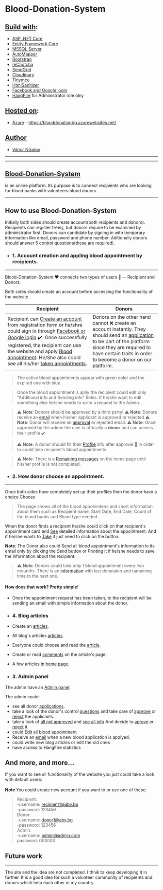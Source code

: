 # Blood-Donation-System

## <u>Build with</u>:
* [ASP .NET Core](https://docs.microsoft.com/en-us/aspnet/core/?view=aspnetcore-5.0)
* [Entity Framework Core](https://www.pluralsight.com/paths/entity-framework-core?aid=7010a000002LUv2AAG&promo=&utm_source=non_branded&utm_medium=digital_paid_search_google&utm_campaign=XYZ_EMEA_Dynamic&utm_content=&cq_cmp=1576650371&gclid=CjwKCAjw-sqKBhBjEiwAVaQ9azcCpMYBTFR4qZIA1O7B34zN7f3q6vIEoZl5rL_maNlkxBR85eXjohoCzowQAvD_BwE)
* [MSSQL Server](https://skyvia.com/connectors/sql-server?gclid=CjwKCAjw-sqKBhBjEiwAVaQ9a4cFKf8u5hYvSd0GvE_sk7b4m0lGla61iAmwCS4sMySXVjvRb7Q9DhoCOiYQAvD_BwE)
* [AutoMapper](https://docs.automapper.org/en/stable/Queryable-Extensions.html)
* [Bootstrap](https://getbootstrap.com/)
* [reCaptcha](https://www.google.com/recaptcha/about/)
* [SendGrid](https://sendgrid.com/)
* [Cloudinary](https://cloudinary.com/)
* [Tinymce](https://www.tiny.cloud/)
* [HtmlSanitizer](https://csharp.hotexamples.com/examples/Ganss.XSS/HtmlSanitizer/-/php-htmlsanitizer-class-examples.html)
* [Facebook and Google login](https://docs.microsoft.com/en-us/aspnet/core/security/authentication/social/?view=aspnetcore-5.0&tabs=visual-studio)
* [HangFire](https://www.hangfire.io/) for Administrator role olny

## <u>Hosted on</u>:
* [Azure](https://portal.azure.com/) - https://blooddonationbg.azurewebsites.net/

## <u>Author</u>
* [Viktor Nikolov](https://github.com/ViktorNikoloov)

---
---

## <b><u>Blood-Donation-System</u></b> 
is an online platform. Its purpose is to connect recipients who are looking for blood banks with volunteers blood donors.

---

## How to use Blood-Donation-System
Initially both sides should create account(both recipients and donors). Recipients can register freely, but donors require to be examined by administrator first. Donors can candidate by signing in with temporary information like email, password and phone number. Aditionally donors should answer 5 control questions(these are required).

* ### 1. Account creation and appling blood appointment by recipients.
---
Blood-Donation-System :heart: connects two types of users  :bust_in_silhouette: -- Recipient and Donors.

Both sides should create an account before accessing the functionality of the website.

Recipient | Donors
--- | ---
Recipient can [Create an account](https://res.cloudinary.com/dvvbab0fs/image/upload/v1629214472/Recipients/README/Recipient_register_qgayn1.jpg) from registration form or he/shre could sign in through [Facebook or Google login](https://res.cloudinary.com/dvvbab0fs/image/upload/v1629214472/Recipients/README/Recipient_login_r4fdiv.jpg) :heavy_check_mark:. Once successfully registered, the recipient can use the website and apply [Blood appointment](https://res.cloudinary.com/dvvbab0fs/image/upload/v1629216481/Recipients/README/Blood_appointment_ijovkp.jpg). He/She also could see all his/her [taken appointments](https://res.cloudinary.com/dvvbab0fs/image/upload/v1629217304/Recipients/README/RecipientAllApp_uokica.jpg). | Donors on the other hand cannot :x: create an account instantly. They should send an [application](https://res.cloudinary.com/dvvbab0fs/image/upload/v1629214472/Recipients/README/Donor_register_yfafmz.jpg) to be part of the platform since they are required to have certain traits in order to become a donor on our platform. 

>The active blood appointments appear with green color and the expired one with blue.

>Once the blood appointment is aplly the recipient could edit only "Additional info and Sending info" fields. If he/she want to edit something else he/she needs to write a request to the Admin.

> :warning: **Note**: Donors should be approved by a third party! 
> :warning: **Note**: Donors receive an [email](https://res.cloudinary.com/dvvbab0fs/image/upload/v1632393759/Recipients/README/DonorEmail_gbumm8.jpg) when his/her applicant is approved or rejected
> :warning: **Note**: Donor will receive an [approval](https://res.cloudinary.com/dvvbab0fs/image/upload/v1632858581/Recipients/README/DonorRecieveEmail_mwtwki.png) or rejected email.
> :warning: **Note**: Once approved by the admin the user is officially a **donor** and can access their profile :heavy_check_mark:.

>:warning: **Note**: A donor should fill their [Profile](https://res.cloudinary.com/dvvbab0fs/image/upload/v1632859092/Recipients/README/DonorSetUpProfil_xuw8yx.jpg) info after approval :bust_in_silhouette: in order to could take recipient's blood appointments.

>:warning: **Note**: There is a [Remaining messages](https://res.cloudinary.com/dvvbab0fs/image/upload/v1629218016/Recipients/README/DonorRemainingMessage_dxpnmu.jpg) on the home page until his/her profile is not completed.

* ### 2. How donor choose an appointment.
---
Once both sides have completely set up their profiles then the donor have a choice [Choose](https://res.cloudinary.com/dvvbab0fs/image/upload/v1629218356/Recipients/README/DonorChooseApp_bdqrvo.jpg)

> The page shows all of the blood appoinmtens and short information about them such as Recipient name, Start Date, End Date, Count of the blood banks and Blood type needed.

When the donor finds a recipient he/she could click on that recipient's appointment card and [See](https://res.cloudinary.com/dvvbab0fs/image/upload/v1629218481/Recipients/README/DonorSeeApp1_ghiw5h.jpg) detailed information about the appointment. 
And if he/she wants to [Take](https://res.cloudinary.com/dvvbab0fs/image/upload/v1629218561/Recipients/README/DonorSeeApp2_usbtcc.jpg) it just need to click on the button.

**Note**: The Donor also could Send all blood appointment's information to its email only by clicking the *Send* button or *Printing* it if he/she needs to save the information about the recipient.

>:warning: **Note**: Donors could take only 1 blood appointment every two mounths.
There is an [information](https://res.cloudinary.com/dvvbab0fs/image/upload/v1629219467/Recipients/README/DonordonationInfo_iihhxm.jpg) with last donataion and ramaining time to the next one.

#### How does that work? **Pretty simple!**

- Once the appointment request has been taken, to the recipient will be sending an email with simple information about the donor.

* ### 4. Blog articles
* Create an [articles](https://res.cloudinary.com/dvvbab0fs/image/upload/v1629315304/Recipients/README/table_a4qfq6.jpg).
* All blog's articles [articles](https://res.cloudinary.com/dvvbab0fs/image/upload/v1629318198/Recipients/README/AllArticle_sc76vj.jpg).
* Everyone could choose and read the [article](https://res.cloudinary.com/dvvbab0fs/image/upload/v1629317891/Recipients/README/Article_imibcd.jpg).
* Create or read [comments](https://res.cloudinary.com/dvvbab0fs/image/upload/v1629318021/Recipients/README/Comments_cflspn.jpg) on the article's page.
* A few articles [in home page](https://res.cloudinary.com/dvvbab0fs/image/upload/v1629317317/Recipients/README/Homearticles_abfevm.jpg).

* ### 3. Admin panel
The admin have an [Admin panel](https://res.cloudinary.com/dvvbab0fs/image/upload/v1632391834/Recipients/README/AdminPanel_c5iyrh.jpg).

The admin could:
* see all donor [applications](https://res.cloudinary.com/dvvbab0fs/image/upload/v1632392096/Recipients/README/AllApllications_ixs4sq.jpg).
* take a look of the donor's control [questions](https://res.cloudinary.com/dvvbab0fs/image/upload/v1629214471/Recipients/README/Admin_panel_candidates_correct_answer_n8jjnn.jpg) and take care of [approve](https://res.cloudinary.com/dvvbab0fs/image/upload/v1629214471/Recipients/README/Admin_panel_candidates_approved_lrap8p.jpg) or [reject](https://res.cloudinary.com/dvvbab0fs/image/upload/v1629214471/Recipients/README/Admin_panel_candidates_delete_nqtgak.jpg) the applicants.
* take a look of [all not approved](https://res.cloudinary.com/dvvbab0fs/image/upload/v1632392903/Recipients/README/AllNotApprovedBloodApp_r0rz3h.jpg) and [see all info](https://res.cloudinary.com/dvvbab0fs/image/upload/v1632392973/Recipients/README/BloodApplication_ajvtmi.jpg) And decide to [aprove](https://res.cloudinary.com/dvvbab0fs/image/upload/v1632393128/Recipients/README/BloodApplicationApprove_bp8idj.jpg) or [reject](https://res.cloudinary.com/dvvbab0fs/image/upload/v1632393128/Recipients/README/BloodApplicationApprove_bp8idj.jpg) it.
* could [Edit](https://res.cloudinary.com/dvvbab0fs/image/upload/v1632393258/Recipients/README/BloodApplicationEdit_jjirkn.jpg) all blood appointment
* Receive an [email](https://res.cloudinary.com/dvvbab0fs/image/upload/v1632393445/Recipients/README/AdminEmail_juvubx.jpg) when a new blood application is applyed.
* could write new blog articles or edit the old ones
* have access to HangFire statistics


## And more, and more...
 If you want to see all functionality of the website you just could take a look <here> with default users:<br><br>
**Note** You could create new account if you want to or use one of these:<br>
>Recipient:<br>
-username: recipient1@abv.bg<br>
-password: 123456<br>
>Donor:<br>
-username: donor1@abv.bg<br>
-password: 123456<br>
>Admin:<br>
-username: admin@admin.com<br>
password: 000000

## Future work
---
The site and the idea are not completed. I thnik to keep developing it  in further. It is a good idea for such a volunteer community of recipients and donors which help each other in my country.

